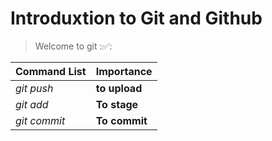 # Introduxtion to Git and Github
>Welcome to git :✅:

|Command List | Importance |
|-------------|------------|
|_git push_   |**to upload**|
|_git add_    |**To stage**|
|_git commit_ |**To commit**|

